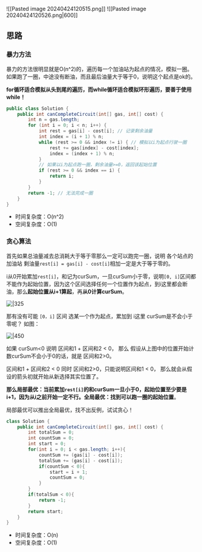 ![[Pasted image 20240424120515.png]]
![[Pasted image 20240424120526.png|600]]

## 思路

### 暴力方法

暴力的方法很明显就是O(n^2)的，遍历每一个加油站为起点的情况，模拟一圈。如果跑了一圈，中途没有断油，而且最后油量大于等于0，说明这个起点是ok的。

**for循环适合模拟从头到尾的遍历，而while循环适合模拟环形遍历，要善于使用while！**

```java
public class Solution {
    public int canCompleteCircuit(int[] gas, int[] cost) {
        int n = gas.length;
        for (int i = 0; i < n; i++) {
            int rest = gas[i] - cost[i]; // 记录剩余油量
            int index = (i + 1) % n;
            while (rest >= 0 && index != i) { // 模拟以i为起点行驶一圈
                rest += gas[index] - cost[index];
                index = (index + 1) % n;
            }
            // 如果以i为起点跑一圈，剩余油量>=0，返回该起始位置
            if (rest >= 0 && index == i) {
                return i;
            }
        }
        return -1; // 无法完成一圈
    }
}
```

- 时间复杂度：O(n^2)
- 空间复杂度：O(1)

### 贪心算法

首先如果总油量减去总消耗大于等于零那么一定可以跑完一圈，说明 各个站点的加油站 剩油量`rest[i] = gas[i] - cost[i]`相加一定是大于等于零的。

i从0开始累加`rest[i]`，和记为curSum，一旦curSum小于零，说明`[0, i]`区间都不能作为起始位置，因为这个区间选择任何一个位置作为起点，到i这里都会断油，那么**起始位置从i+1算起**，再**从0计算curSum**。

![|325](https://code-thinking-1253855093.file.myqcloud.com/pics/20230117165628.png)

那有没有可能 `[0，i]` 区间 选某一个作为起点，累加到 i这里 curSum是不会小于零呢？ 如图：

![|450](https://code-thinking-1253855093.file.myqcloud.com/pics/20230117170703.png)

如果 curSum<0 说明 区间和1 + 区间和2 < 0， 那么 假设从上图中的位置开始计数curSum不会小于0的话，就是 区间和2>0。

区间和1 + 区间和2 < 0 同时 区间和2>0，只能说明区间和1 < 0， 那么就会从假设的箭头初就开始从新选择其实位置了。

**那么局部最优：当前累加`rest[i]`的和curSum一旦小于0，起始位置至少要是i+1，因为从i之前开始一定不行。全局最优：找到可以跑一圈的起始位置**。

局部最优可以推出全局最优，找不出反例，试试贪心！

```java
class Solution {
    public int canCompleteCircuit(int[] gas, int[] cost) {
        int totalSum = 0;
        int countSum = 0;
        int start = 0;
        for(int i = 0; i < gas.length; i++){
            countSum += (gas[i] - cost[i]);
            totalSum += (gas[i] - cost[i]);
            if(countSum < 0){
                start = i + 1;
                countSum = 0;
            }
        }
        if(totalSum < 0){
            return -1;
        }
        return start;
    }
}
```

- 时间复杂度：O(n)
- 空间复杂度：O(1)


